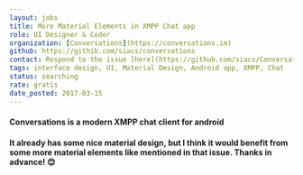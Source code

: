 ```yaml
---
layout: jobs
title: More Material Elements in XMPP Chat app
role: UI Designer & Coder 
organization: [Conversations](https://conversations.im)
github: https://githib.com/siacs/conversations
contact: Respond to the issue [here](https://github.com/siacs/Conversations/issues/2327) 
tags: interface design, UI, Material Design, Android app, XMPP, Chat
status: searching
rate: gratis
date_posted: 2017-03-15
---
```


<h4>Conversations is a modern XMPP chat client for android <h4/>
             It already has some nice material design, but I think it would benefit from some more material elements like mentioned in that issue.
Thanks in advance! 😊
